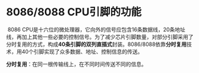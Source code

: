 # 8086/8088 CPU引脚的功能

​	8086 CPU是十六位的微处理器，它向外的信号应包含16条数据线，20条地址线，再加上其他一些必要的控制信号。为了减少芯片引脚数量，对部分引脚采用了分时复用的方式，构成**40条引脚的双列直插式**封装。
​    8086/8088依靠**分时复用**技术，用40个引脚实现了众多数据、地址、控制信息的传送。

​	**分时复用**：在同一根传输线上，在不同时间传送不同的信息。
